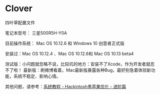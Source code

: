 # Clover

四叶草配置文件

笔记本型号： 三星500R5H-Y0A

目前操作系统： Mac OS 10.12.6 和 Windows 10 创意者正式版

安装过：Mac OS 10.12.4 、Mac OS 10.12.6和 Mac OS 10.13 beta4

测试版：小问题就忽略不说，比较坑的地方：安装不了Xcode，作为开发者就忍不了啦！
最新版：刷微博看着，Mac最新版暴露各种Bug，最好别急着体验新功能，系统不稳定、影响心情。

其他问题，请参考：[系统教程 - Hackintosh黑苹果优化 - 进阶篇](https://www.hosiang.cn/1fc3b22d/)
